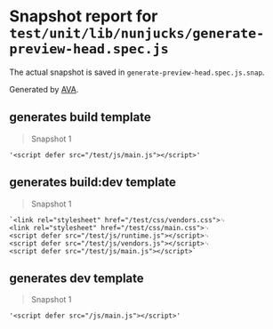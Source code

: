 # Snapshot report for `test/unit/lib/nunjucks/generate-preview-head.spec.js`

The actual snapshot is saved in `generate-preview-head.spec.js.snap`.

Generated by [AVA](https://ava.li).

## generates build template

> Snapshot 1

    '<script defer src="/test/js/main.js"></script>'

## generates build:dev template

> Snapshot 1

    `<link rel="stylesheet" href="/test/css/vendors.css">␊
    <link rel="stylesheet" href="/test/css/main.css">␊
    <script defer src="/test/js/runtime.js"></script>␊
    <script defer src="/test/js/vendors.js"></script>␊
    <script defer src="/test/js/main.js"></script>`

## generates dev template

> Snapshot 1

    '<script defer src="/js/main.js"></script>'
